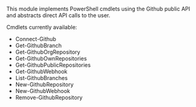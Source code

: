 This module implements PowerShell cmdlets using the Github public API and abstracts direct API calls to the user.

Cmdlets currently available:

  - Connect-Github
  - Get-GithubBranch
  - Get-GithubOrgRepository
  - Get-GithubOwnRepositories
  - Get-GithubPublicRepositories
  - Get-GithubWebhook
  - List-GithubBranches
  - New-GithubRepository
  - New-GithubWebhook
  - Remove-GithubRepository

